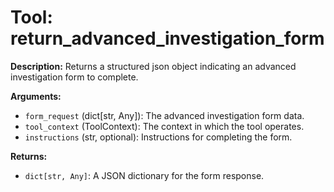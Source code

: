 # Tool: return_advanced_investigation_form

**Description:** Returns a structured json object indicating an advanced investigation form to complete.

**Arguments:**

*   `form_request` (dict[str, Any]): The advanced investigation form data.
*   `tool_context` (ToolContext): The context in which the tool operates.
*   `instructions` (str, optional): Instructions for completing the form.

**Returns:**

*   `dict[str, Any]`: A JSON dictionary for the form response.

